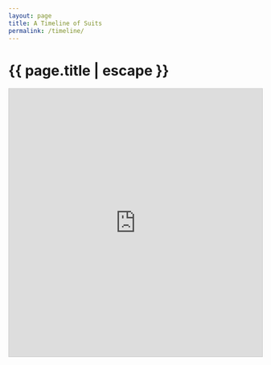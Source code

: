 ```yaml
---
layout: page
title: A Timeline of Suits
permalink: /timeline/
---
```


<h1 class="page-title">{{ page.title | escape }}</h1>

<iframe class="airtable-embed" src="https://airtable.com/embed/shriCMkeL4ZeyeSD2?backgroundColor=blue&viewControls=on" frameborder="0" onmousewheel="" width="100%" height="533" style="background: transparent; border: 1px solid #ccc;"></iframe>
